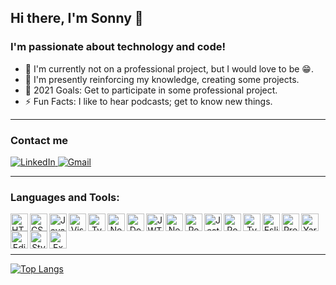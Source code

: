 ## Hi there, I'm Sonny 👋

### I'm passionate about technology and code!

- 🏢 I'm currently not on a professional project, but I would love to be 😁.
- 📓 I'm presently reinforcing my knowledge, creating some projects.
- 🎯 2021 Goals: Get to participate in some professional project.
- ⚡ Fun Facts: I like to hear podcasts; get to know new things.

---

### Contact me

<p align="inline">
  <a href="https://www.linkedin.com/in/sonnymarinho" target="_blank">
    <img alt="LinkedIn" src="https://img.shields.io/badge/-Sonny%20Marinho-378fe9?style=flat-square&logo=Linkedin&logoColor=white&link=https://www.linkedin.com/in/sonnymarinho" />
  </ a>


  <a href="mailto:sonny.marinho@gmail.com">
    <img alt="Gmail" src="https://img.shields.io/badge/-sonny.marinho@gmail.com-ea4335?style=flat-square&logo=Gmail&logoColor=white" />  
  </a>
</p>


---

### Languages and Tools:

<p>
  
  <img height="28px" align="left" alt="HTML5" src="https://raw.githubusercontent.com/sonnymarinho/sonnymarinho/edit/profile/assets/techandtools/html5.png" />
  
  <img height="28px" align="left" alt="CSS3" src="https://raw.githubusercontent.com/sonnymarinho/sonnymarinho/edit/profile/assets/techandtools/css3.png" />
  
  <img height="28px" align="left" alt="Javascript" src="https://raw.githubusercontent.com/sonnymarinho/sonnymarinho/edit/profile/assets/techandtools/javascript.svg" />
  
  <a align="center" href="https://code.visualstudio.com">
    <img height="28px" align="left" alt="Visual Studio Code" src="https://raw.githubusercontent.com/sonnymarinho/sonnymarinho/edit/profile/assets/techandtools/vscode.svg" />
  </a>
  
  <a align="center" href="https://www.typescriptlang.org">
    <img height="28px" align="left" alt="Typescript" src="https://raw.githubusercontent.com/sonnymarinho/sonnymarinho/edit/profile/assets/techandtools/typescript.svg" />
  </a>
  
  <a align="center" href="https://nodejs.org/">
    <img height="28px" align="left" alt="NodeJS" src="https://raw.githubusercontent.com/sonnymarinho/sonnymarinho/edit/profile/assets/techandtools/nodejs.svg" />
  </a>
  
  <a align="center" href="https://www.docker.com">
    <img height="28px" align="left" alt="Docker" src="https://raw.githubusercontent.com/sonnymarinho/sonnymarinho/edit/profile/assets/techandtools/docker.svg" />
  </a>
  
  <a align="center" href="https://jwt.io">
    <img height="28px" align="left" alt="JWT" src="https://raw.githubusercontent.com/sonnymarinho/sonnymarinho/edit/profile/assets/techandtools/JWT.svg" />
  </a>
  
  <a align="center" href="https://nextjs.org">
    <img height="28px" align="left" alt="NextJS" src="https://raw.githubusercontent.com/sonnymarinho/sonnymarinho/edit/profile/assets/techandtools/nextjs.png" />
  </a>
  
  <a align="center" href="https://https://pt-br.reactjs.org/">
    <img height="28px" align="left" alt="React" src="https://raw.githubusercontent.com/sonnymarinho/sonnymarinho/edit/profile/assets/techandtools/react.svg" />
  </a>
  
  <a align="center" href="https://jestjs.io">
    <img height="28px" align="left" alt="Jest" src="https://raw.githubusercontent.com/sonnymarinho/sonnymarinho/edit/profile/assets/techandtools/jest.svg" />
  </a>  

  <a align="center" href="https://www.postgresql.org">
    <img height="28px" align="left" alt="PostgreSQl" src="https://raw.githubusercontent.com/sonnymarinho/sonnymarinho/edit/profile/assets/techandtools/postgresql.svg" />
  </a>
  
  <a align="center" href="https://typeorm.io/">
    <img height="28px" align="left" alt="TypeORM" src="https://raw.githubusercontent.com/sonnymarinho/sonnymarinho/edit/profile/assets/techandtools/typeorm.png" />
  </a>

  <a align="center" href="https://eslint.org">
    <img height="28px" align="left" alt="Eslint" src="https://raw.githubusercontent.com/sonnymarinho/sonnymarinho/edit/profile/assets/techandtools/eslint.svg" />
  </a>


  <a align="center" href="https://prettier.io">
    <img height="28px" align="left" alt="Prettier" src="https://raw.githubusercontent.com/sonnymarinho/sonnymarinho/edit/profile/assets/techandtools/prettier.svg" />
  </a>


  <a align="center" href="https://yarnpkg.com">
    <img height="28px" align="left" alt="Yarn" src="https://raw.githubusercontent.com/sonnymarinho/sonnymarinho/edit/profile/assets/techandtools/yarn.svg" />
  </a>

  <a align="center" href="https://editorconfig.org">
    <img height="28px" align="left" alt="EditorConfig" src="https://raw.githubusercontent.com/sonnymarinho/sonnymarinho/edit/profile/assets/techandtools/editorconfig.png" />
  </a>

  <a align="center" href="https://styled-components.com">
    <img height="28px" align="left" alt="Styled-Components" src="https://raw.githubusercontent.com/sonnymarinho/sonnymarinho/edit/profile/assets/techandtools/styled-components.png" />
  </a>


  <a align="center" href="https://expressjs.com/pt-br/">
    <img height="28px" align="left" alt="Express" src="https://raw.githubusercontent.com/sonnymarinho/sonnymarinho/edit/profile/assets/techandtools/express.png" />
  </a>
  
</p>


</br></br></br>

---

[![Top Langs](https://github-readme-stats.vercel.app/api/top-langs/?username=sonnymarinho&layout=compact)](https://github.com/anuraghazra/github-readme-stats)
